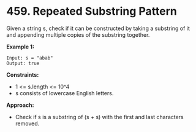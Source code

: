 # 459. Repeated Substring Pattern

Given a string s, check if it can be constructed by taking a substring of it and appending multiple copies of the substring together.

**Example 1:**
```
Input: s = "abab"
Output: true
```

**Constraints:**
- 1 <= s.length <= 10^4
- s consists of lowercase English letters.

**Approach:**
- Check if s is a substring of (s + s) with the first and last characters removed.